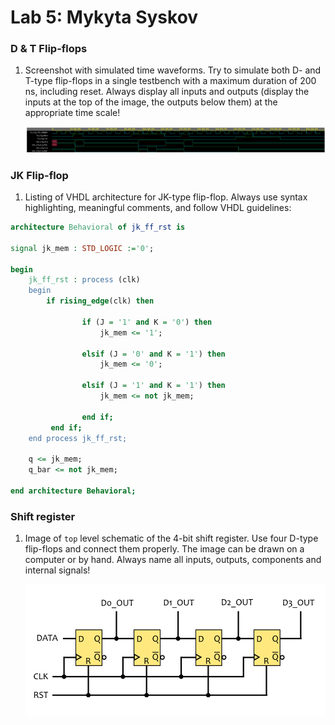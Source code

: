# Lab 5: Mykyta Syskov

### D & T Flip-flops

1. Screenshot with simulated time waveforms. Try to simulate both D- and T-type flip-flops in a single testbench with a maximum duration of 200 ns, including reset. Always display all inputs and outputs (display the inputs at the top of the image, the outputs below them) at the appropriate time scale!

   ![D&T_sim.png](D&T_sim.png)

### JK Flip-flop

1. Listing of VHDL architecture for JK-type flip-flop. Always use syntax highlighting, meaningful comments, and follow VHDL guidelines:

```vhdl
architecture Behavioral of jk_ff_rst is

signal jk_mem : STD_LOGIC :='0';

begin
    jk_ff_rst : process (clk)
    begin
        if rising_edge(clk) then
        
            	if (J = '1' and K = '0') then
                	jk_mem <= '1';
                    
                elsif (J = '0' and K = '1') then
                	jk_mem <= '0';
                    
                elsif (J = '1' and K = '1') then
                	jk_mem <= not jk_mem;
                    
                end if;
         end if;
    end process jk_ff_rst;
    
    q <= jk_mem;
    q_bar <= not jk_mem;

end architecture Behavioral;
```

### Shift register

1. Image of `top` level schematic of the 4-bit shift register. Use four D-type flip-flops and connect them properly. The image can be drawn on a computer or by hand. Always name all inputs, outputs, components and internal signals!

   ![shift_register_sch.png](shift_register_sch.png)
